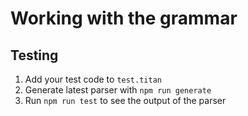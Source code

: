 # Working with the grammar

## Testing

1. Add your test code to `test.titan`
2. Generate latest parser with `npm run generate`
3. Run `npm run test` to see the output of the parser
